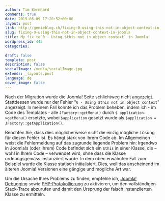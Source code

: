 ```yaml
---
author: Tim Bernhard
comments: true
date: 2019-06-09 17:20:52+00:00
layout: post
link: http://genieblog.ch/fixing-0-using-this-not-in-object-context-in-joomla/
slug: fixing-0-using-this-not-in-object-context-in-joomla
title: My fix to`0 - Using $this not in object context` in Joomla!
wordpress_id: 445
categories:
  
draft: false
template: post
description: false
socialImage: /media/socialImage.jpg
extends: _layouts.post
language: de
cover_image: false
---
```


Nach der Migration wurde die Joomla! Seite schlichtweg nicht angezeigt. Stattdessen wurde nur der Fehler "`0 - Using $this not in object context`" angezeigt. In meinem Fall konnte ich das Problem beheben, indem ich - im Code des Templates - alle `JFactory::getMenu()` durch `$ application->getMenu()` ersetzte, wobei `$application` gesetzt wurde als `$application = JFactory::getApplication()`.

Beachten Sie, dass dies möglicherweise nicht die einzig mögliche Lösung  für diesen Fehler ist. Es hängt stark von Ihrem Code ab. Im  Allgemeinen weist die Fehlermeldung auf das zugrunde liegende Problem hin: Irgendwo in Joomla!s (oder Ihrem) Code befindet sich ein `$this` in einer Klasse, die – wohl in Ihrem Code – verwendet wird, ohne dass die Klasse ordnungsgemäss instanziiert wurde. In dem oben erwähnten Fall zum Beispiel wurde die Klasse statisch initialisiert. Dies, weil das anscheinend im älteren Joomla! Versionen eine gängige und mögliche Art war.

Um die Ursache Ihres Problems zu finden, empfehle ich, [Joomla!   Debugging](https://docs.joomla.org/How_to_debug_your_code#Joomla_Logging) sowie [PHP-Protokollierung](https://stackoverflow.com/questions/845021/how-can-i-get-useful-error-messages-in-php) zu aktivieren, um den vollständigen Stack-Trace abzurufen und damit den Ursprung der falsch instanziierten Klasse zu ermitteln.

